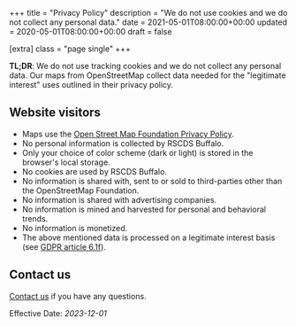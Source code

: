 +++
title = "Privacy Policy"
description = "We do not use cookies and we do not collect any personal data."
date = 2021-05-01T08:00:00+00:00
updated = 2020-05-01T08:00:00+00:00
draft = false

[extra]
class = "page single"
+++

__TL;DR__: We do not use tracking cookies and we do not collect any personal data. Our maps from OpenStreetMap collect data needed for the "legitimate interest" uses outlined in their privacy policy.

## Website visitors

- Maps use the [Open Street Map Foundation Privacy Policy](https://osmfoundation.org/wiki/Privacy_Policy#Data_we_receive_automatically).
- No personal information is collected by RSCDS Buffalo.
- Only your choice of color scheme (dark or light) is stored in the browser's local storage.
- No cookies are used by RSCDS Buffalo.
- No information is shared with, sent to or sold to third-parties other than the OpenStreetMap Foundation.
- No information is shared with advertising companies.
- No information is mined and harvested for personal and behavioral trends.
- No information is monetized.
- The above mentioned data is processed on a legitimate interest basis (see [GDPR article 6.1f](https://gdpr-info.eu/art-6-gdpr/)).

## Contact us

[Contact us](mailto:rscdsbuffalo@eufalconimorph.com) if you have any questions.

Effective Date: _2023-12-01_
